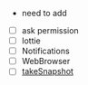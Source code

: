 * need to add
* [ ] ask permission
* [ ] lottie
* [ ] Notifications
* [ ] WebBrowser
* [ ] [takeSnapshot](https://github.com/gre/react-native-view-shot)
